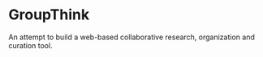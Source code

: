 GroupThink
==========

An attempt to build a web-based collaborative research, organization and curation tool.
